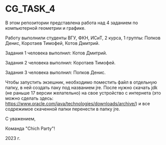 # CG_TASK_4

В этом репозитории представлена работа над 4 заданием по компьютерной геометрии и графике.

Работу выполнили студенты ВГУ, ФКН, ИСиТ, 2 курса, 1 группы: Попков Денис, Коротаев Тимофей, Котов Дмитрий.

Задания 1 человека выполнил: Котов Дмитрий.

Задания 2 человека выполнил: Коротаев Тимофей.

Задания 3 человека выполнил: Попков Денис.

Чтобы запустить экзешник, необходимо поместить файл в отдельную папку, в ней создать паку под названием jre.
После нужно скачать jdk (не раньше 17 версии желательно) на свое устройство с интернета
(это можно сделать здесь: https://www.oracle.com/java/technologies/downloads/archive/) и все содрежимое скаченной
папки перенести в папку jre.

С уважением,

Команда "Chich Party"!


2023 г.

